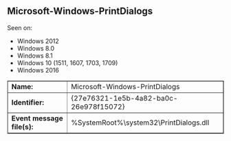 ## Microsoft-Windows-PrintDialogs

Seen on:
* Windows 2012
* Windows 8.0
* Windows 8.1
* Windows 10 (1511, 1607, 1703, 1709)
* Windows 2016

<table border="1" class="docutils">
  <tbody>
    <tr>
      <td><b>Name:</b></td>
      <td>Microsoft-Windows-PrintDialogs</td>
    </tr>
    <tr>
      <td><b>Identifier:</b></td>
      <td>{27e76321-1e5b-4a82-ba0c-26e978f15072}</td>
    </tr>
    <tr>
      <td><b>Event message file(s):</b></td>
      <td>%SystemRoot%\system32\PrintDialogs.dll</td>
    </tr>
  </tbody>
</table>

&nbsp;

